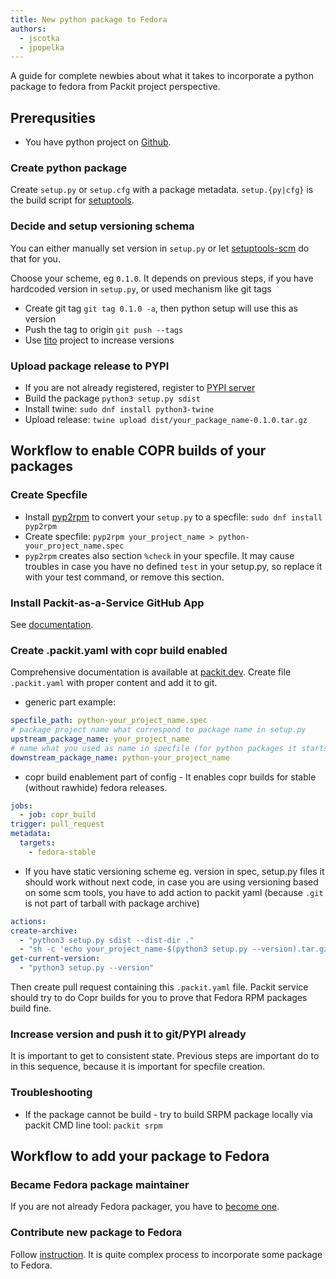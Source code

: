 ```yaml
---
title: New python package to Fedora
authors:
  - jscotka
  - jpopelka
---
```


A guide for complete newbies about what it takes to incorporate a python package to fedora from Packit project perspective.

## Prerequsities

- You have python project on [Github](https://github.com).

### Create python package

Create `setup.py` or `setup.cfg` with a package metadata.
`setup.{py|cfg}` is the build script for [setuptools](https://setuptools.readthedocs.io/en/latest/setuptools.html).

### Decide and setup versioning schema

You can either manually set version in `setup.py` or let [setuptools-scm](https://pypi.org/project/setuptools-scm) do that for you.

Choose your scheme, eg `0.1.0`.
It depends on previous steps, if you have hardcoded version in `setup.py`, or used mechanism like git tags

- Create git tag `git tag 0.1.0 -a`, then python setup will use this as version
- Push the tag to origin `git push --tags`
- Use [tito](https://github.com/dgoodwin/tito) project to increase versions

### Upload package release to PYPI

- If you are not already registered, register to [PYPI server](https://pypi.org/account/register/)
- Build the package `python3 setup.py sdist`
- Install twine: `sudo dnf install python3-twine`
- Upload release: `twine upload dist/your_package_name-0.1.0.tar.gz`

## Workflow to enable COPR builds of your packages

### Create Specfile

- Install [pyp2rpm](https://pypi.org/project/pyp2rpm/) to convert your `setup.py` to a specfile: `sudo dnf install pyp2rpm`
- Create specfile: `pyp2rpm your_project_name > python-your_project_name.spec`
- `pyp2rpm` creates also section `%check` in your specfile. It may cause troubles in case you have no defined `test` in your setup.py, so replace it with your test command, or remove this section.

### Install Packit-as-a-Service GitHub App

See [documentation](https://packit.dev/packit-as-a-service).

### Create .packit.yaml with copr build enabled

Comprehensive documentation is available at [packit.dev](https://packit.dev/docs/configuration).
Create file `.packit.yaml` with proper content and add it to git.

- generic part example:

```yaml
specfile_path: python-your_project_name.spec
# package project name what correspond to package name in setup.py
upstream_package_name: your_project_name
# name what you used as name in specfile (for python packages it starts with python-)
downstream_package_name: python-your_project_name
```

- copr build enablement part of config - It enables copr builds for stable (without rawhide) fedora releases.

```yaml
jobs:
  - job: copr_build
trigger: pull_request
metadata:
  targets:
    - fedora-stable
```

- If you have static versioning scheme eg. version in spec, setup.py files it should work without next code, in case you are using versioning based on some scm tools, you have to add action to packit yaml (because `.git` is not part of tarball with package archive)

```yaml
actions:
create-archive:
  - "python3 setup.py sdist --dist-dir ."
  - "sh -c 'echo your_project_name-$(python3 setup.py --version).tar.gz'"
get-current-version:
  - "python3 setup.py --version"
```

Then create pull request containing this `.packit.yaml` file.
Packit service should try to do Copr builds for you to prove that Fedora RPM packages build fine.

### Increase version and push it to git/PYPI already

It is important to get to consistent state. Previous steps are important do to in this sequence, because it is important for specfile creation.

### Troubleshooting

- If the package cannot be build - try to build SRPM package locally via packit CMD line tool: `packit srpm`

## Workflow to add your package to Fedora

### Became Fedora package maintainer

If you are not already Fedora packager, you have to [become one](https://fedoraproject.org/wiki/Join_the_package_collection_maintainers).

### Contribute new package to Fedora

Follow [instruction](https://fedoraproject.org/wiki/New_package_process_for_existing_contributors).
It is quite complex process to incorporate some package to Fedora.

###

